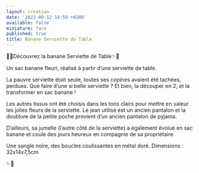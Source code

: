 ```yaml
---
layout: creation
date: '2023-09-12 14:59 +0200'
available: false
miniature: face
published: true
title: Banane Serviette de Table
---
```


🌸✨Découvrez la banane Serviette de Table✨🌸

Un sac banane fleuri, réalisé à partir d’une serviette de table. 

La pauvre serviette était seule, toutes ses copines avaient été tachées, perdues. Que faire d’une si belle serviette ? Et bien, la découper en 2, et la transformer en sac banane ! 

Les autres tissus ont été choisis dans les tons clairs pour mettre en valeur les jolies fleurs de la serviette. Le jean utilisé est un ancien pantalon et la doublure de la petite poche provient d’un ancien pantalon de pyjama. 

D’ailleurs, sa jumelle (l’autre côté de la serviette) a également évolué en sac banane et coule des jours heureux en compagnie de sa propriétaire

Une sangle noire, des boucles coulissantes en métal doré.
Dimensions : 32x14x7,5cm

✨🌸
